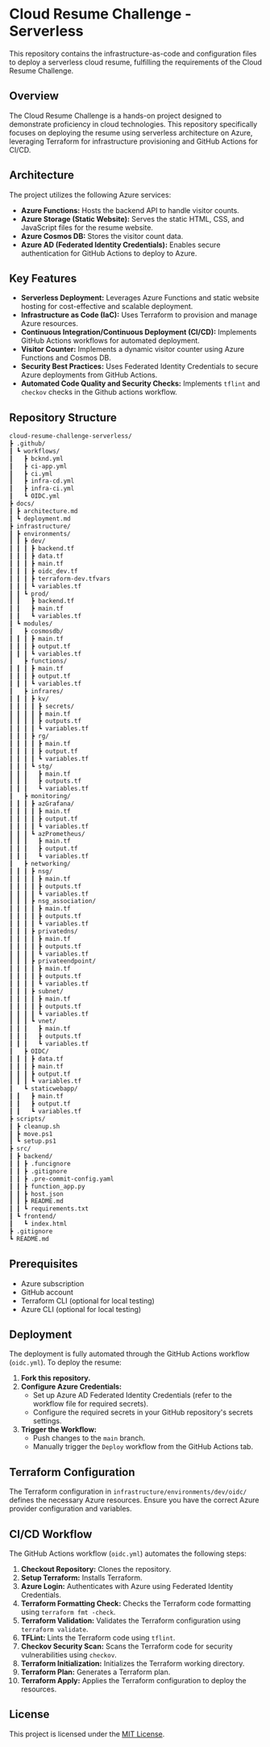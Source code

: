 # Cloud Resume Challenge - Serverless

This repository contains the infrastructure-as-code and configuration files to deploy a serverless cloud resume, fulfilling the requirements of the Cloud Resume Challenge.

## Overview

The Cloud Resume Challenge is a hands-on project designed to demonstrate proficiency in cloud technologies. This repository specifically focuses on deploying the resume using serverless architecture on Azure, leveraging Terraform for infrastructure provisioning and GitHub Actions for CI/CD.

## Architecture

The project utilizes the following Azure services:

* **Azure Functions:** Hosts the backend API to handle visitor counts.
* **Azure Storage (Static Website):** Serves the static HTML, CSS, and JavaScript files for the resume website.
* **Azure Cosmos DB:** Stores the visitor count data.
* **Azure AD (Federated Identity Credentials):** Enables secure authentication for GitHub Actions to deploy to Azure.

## Key Features

* **Serverless Deployment:** Leverages Azure Functions and static website hosting for cost-effective and scalable deployment.
* **Infrastructure as Code (IaC):** Uses Terraform to provision and manage Azure resources.
* **Continuous Integration/Continuous Deployment (CI/CD):** Implements GitHub Actions workflows for automated deployment.
* **Visitor Counter:** Implements a dynamic visitor counter using Azure Functions and Cosmos DB.
* **Security Best Practices:** Uses Federated Identity Credentials to secure Azure deployments from GitHub Actions.
* **Automated Code Quality and Security Checks:** Implements `tflint` and `checkov` checks in the Github actions workflow.

## Repository Structure

```markdown
cloud-resume-challenge-serverless/
┣ .github/
┃ ┗ workflows/
┃   ┣ bcknd.yml
┃   ┣ ci-app.yml
┃   ┣ ci.yml
┃   ┣ infra-cd.yml
┃   ┣ infra-ci.yml
┃   ┗ OIDC.yml
┣ docs/
┃ ┣ architecture.md
┃ ┗ deployment.md
┣ infrastructure/
┃ ┣ environments/
┃ ┃ ┣ dev/
┃ ┃ ┃ ┣ backend.tf
┃ ┃ ┃ ┣ data.tf
┃ ┃ ┃ ┣ main.tf
┃ ┃ ┃ ┣ oidc_dev.tf
┃ ┃ ┃ ┣ terraform-dev.tfvars
┃ ┃ ┃ ┗ variables.tf
┃ ┃ ┗ prod/
┃ ┃   ┣ backend.tf
┃ ┃   ┣ main.tf
┃ ┃   ┗ variables.tf
┃ ┗ modules/
┃   ┣ cosmosdb/
┃ ┃ ┃ ┣ main.tf
┃ ┃ ┃ ┣ output.tf
┃ ┃ ┃ ┗ variables.tf
┃   ┣ functions/
┃ ┃ ┃ ┣ main.tf
┃ ┃ ┃ ┣ output.tf
┃ ┃ ┃ ┗ variables.tf
┃   ┣ infrares/
┃ ┃ ┃ ┣ kv/
┃ ┃ ┃ ┃ ┣ secrets/
┃ ┃ ┃ ┃ ┣ main.tf
┃ ┃ ┃ ┃ ┣ outputs.tf
┃ ┃ ┃ ┃ ┗ variables.tf
┃ ┃ ┃ ┣ rg/
┃ ┃ ┃ ┃ ┣ main.tf
┃ ┃ ┃ ┃ ┣ output.tf
┃ ┃ ┃ ┃ ┗ variables.tf
┃ ┃ ┃ ┗ stg/
┃ ┃ ┃   ┣ main.tf
┃ ┃ ┃   ┣ outputs.tf
┃ ┃ ┃   ┗ variables.tf
┃   ┣ monitoring/
┃ ┃ ┃ ┣ azGrafana/
┃ ┃ ┃ ┃ ┣ main.tf
┃ ┃ ┃ ┃ ┣ output.tf
┃ ┃ ┃ ┃ ┗ variables.tf
┃ ┃ ┃ ┗ azPrometheus/
┃ ┃ ┃   ┣ main.tf
┃ ┃ ┃   ┣ output.tf
┃ ┃ ┃   ┗ variables.tf
┃   ┣ networking/
┃ ┃ ┃ ┣ nsg/
┃ ┃ ┃ ┃ ┣ main.tf
┃ ┃ ┃ ┃ ┣ outputs.tf
┃ ┃ ┃ ┃ ┗ variables.tf
┃ ┃ ┃ ┣ nsg_association/
┃ ┃ ┃ ┃ ┣ main.tf
┃ ┃ ┃ ┃ ┣ outputs.tf
┃ ┃ ┃ ┃ ┗ variables.tf
┃ ┃ ┃ ┣ privatedns/
┃ ┃ ┃ ┃ ┣ main.tf
┃ ┃ ┃ ┃ ┣ outputs.tf
┃ ┃ ┃ ┃ ┗ variables.tf
┃ ┃ ┃ ┣ privateendpoint/
┃ ┃ ┃ ┃ ┣ main.tf
┃ ┃ ┃ ┃ ┣ outputs.tf
┃ ┃ ┃ ┃ ┗ variables.tf
┃ ┃ ┃ ┣ subnet/
┃ ┃ ┃ ┃ ┣ main.tf
┃ ┃ ┃ ┃ ┣ outputs.tf
┃ ┃ ┃ ┃ ┗ variables.tf
┃ ┃ ┃ ┗ vnet/
┃ ┃ ┃   ┣ main.tf
┃ ┃ ┃   ┣ outputs.tf
┃ ┃ ┃   ┗ variables.tf
┃   ┣ OIDC/
┃ ┃ ┃ ┣ data.tf
┃ ┃ ┃ ┣ main.tf
┃ ┃ ┃ ┣ output.tf
┃ ┃ ┃ ┗ variables.tf
┃   ┗ staticwebapp/
┃ ┃   ┣ main.tf
┃ ┃   ┣ output.tf
┃ ┃   ┗ variables.tf
┣ scripts/
┃ ┣ cleanup.sh
┃ ┣ move.ps1
┃ ┗ setup.ps1
┣ src/
┃ ┣ backend/
┃ ┃ ┣ .funcignore
┃ ┃ ┣ .gitignore
┃ ┃ ┣ .pre-commit-config.yaml
┃ ┃ ┣ function_app.py
┃ ┃ ┣ host.json
┃ ┃ ┣ README.md
┃ ┃ ┗ requirements.txt
┃ ┗ frontend/
┃   ┗ index.html
┣ .gitignore
┗ README.md
```
## Prerequisites

* Azure subscription
* GitHub account
* Terraform CLI (optional for local testing)
* Azure CLI (optional for local testing)

## Deployment

The deployment is fully automated through the GitHub Actions workflow (`oidc.yml`). To deploy the resume:

1.  **Fork this repository.**
2.  **Configure Azure Credentials:**
    * Set up Azure AD Federated Identity Credentials (refer to the workflow file for required secrets).
    * Configure the required secrets in your GitHub repository's secrets settings.
3.  **Trigger the Workflow:**
    * Push changes to the `main` branch.
    * Manually trigger the `Deploy` workflow from the GitHub Actions tab.

## Terraform Configuration

The Terraform configuration in `infrastructure/environments/dev/oidc/` defines the necessary Azure resources. Ensure you have the correct Azure provider configuration and variables.

## CI/CD Workflow

The GitHub Actions workflow (`oidc.yml`) automates the following steps:

1.  **Checkout Repository:** Clones the repository.
2.  **Setup Terraform:** Installs Terraform.
3.  **Azure Login:** Authenticates with Azure using Federated Identity Credentials.
4.  **Terraform Formatting Check:** Checks the Terraform code formatting using `terraform fmt -check`.
5.  **Terraform Validation:** Validates the Terraform configuration using `terraform validate`.
6.  **TFLint:** Lints the Terraform code using `tflint`.
7.  **Checkov Security Scan:** Scans the Terraform code for security vulnerabilities using `checkov`.
8.  **Terraform Initialization:** Initializes the Terraform working directory.
9.  **Terraform Plan:** Generates a Terraform plan.
10. **Terraform Apply:** Applies the Terraform configuration to deploy the resources.

## License

This project is licensed under the [MIT License](LICENSE).

